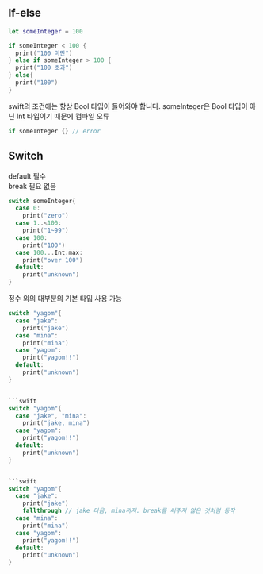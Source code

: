 ## If-else

```swift
let someInteger = 100

if someInteger < 100 {
  print("100 미만")
} else if someInteger > 100 {
  print("100 초과")
} else{
  print("100")
}
```
swift의 조건에는 항상 Bool 타입이 들어와야 합니다. someInteger은 Bool 타입이 아닌 Int 타입이기 때문에 컴파일 오류
```swift
if someInteger {} // error 
```

## Switch 
default 필수  
break 필요 없음 

```swift
switch someInteger{
  case 0: 
    print("zero")
  case 1..<100:  
    print("1~99")
  case 100:
    print("100")
  case 100...Int.max:
    print("over 100")
  default:
    print("unknown")
}
```
정수 외의 대부분의 기본 타입 사용 가능

```swift
switch "yagom"{
  case "jake":
    print("jake")
  case "mina":
    print("mina")
  case "yagom":
    print("yagom!!")
  default:
    print("unknown")
}


```swift
switch "yagom"{
  case "jake", "mina":
    print("jake, mina")
  case "yagom":
    print("yagom!!")
  default:
    print("unknown")
}


```swift
switch "yagom"{
  case "jake":
    print("jake")
    fallthrough // jake 다음, mina까지. break를 써주지 않은 것처럼 동작
  case "mina":
    print("mina")
  case "yagom":
    print("yagom!!")
  default:
    print("unknown")
}
```







